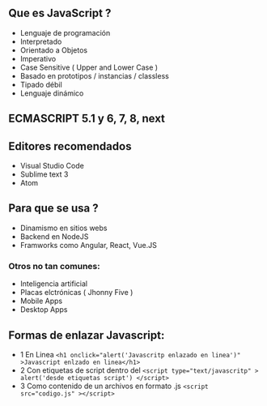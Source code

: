 ## Que es JavaScript ?
* Lenguaje de programación
* Interpretado
* Orientado a Objetos
* Imperativo
* Case Sensitive ( Upper and Lower Case )
* Basado en prototipos / instancias / classless
* Tipado débil
* Lenguaje dinámico

## ECMASCRIPT 5.1 y 6, 7, 8, next

## Editores recomendados
* Visual Studio Code
* Sublime text 3
* Atom

## Para que se usa ?
* Dinamismo en sitios webs
* Backend en NodeJS
* Framworks como Angular, React, Vue.JS

### Otros no tan comunes:
* Inteligencia artificial
* Placas elctrónicas ( Jhonny Five )
* Mobile Apps
* Desktop Apps

## Formas de enlazar Javascript:
* 1 En Linea
```<h1 onclick="alert('Javascritp enlazado en linea')" >Javascript enlzado en linea</h1>```
* 2 Con etiquetas de script dentro del <body>
```<script type="text/javascritp" > alert('desde etiquetas script') </script>```
* 3 Como contenido de un archivos en formato .js
```<script src="codigo.js" ></script>```